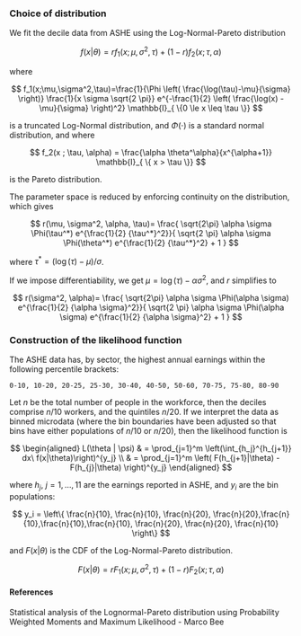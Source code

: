 ### Choice of distribution

We fit the decile data from ASHE using the Log-Normal-Pareto distribution

$$
f(x | \theta) = r f_1 (x ; \mu, \sigma^2, \tau) + (1-r) f_2(x; \tau, \alpha)
$$

where

$$
f_1(x;\mu,\sigma^2,\tau)=\frac{1}{\Phi \left( \frac{\log(\tau)-\mu}{\sigma} \right)} \frac{1}{x \sigma \sqrt{2 \pi}} e^{-\frac{1}{2} \left( \frac{\log(x) - \mu}{\sigma} \right)^2} \mathbb{I}_{ \{0 \le x \leq \tau \}} 
$$

is a truncated Log-Normal distribution, and $\Phi(\cdot)$ is a standard normal distribution, and where

$$
f_2(x ; \tau, \alpha) = \frac{\alpha \theta^\alpha}{x^{\alpha+1}} \mathbb{I}_{ \{ x > \tau \}} 
$$

is the Pareto distribution.

The parameter space is reduced by enforcing continuity on the distribution, which gives

$$
r(\mu, \sigma^2, \alpha, \tau)= \frac{ \sqrt{2\pi} \alpha \sigma \Phi(\tau^*) e^{\frac{1}{2} {\tau^*}^2}}{ \sqrt{2 \pi} \alpha \sigma \Phi(\theta^*) e^{\frac{1}{2} {\tau^*}^2} + 1 }
$$

where $\tau^* = (\log(\tau) - \mu)/\sigma$.

If we impose differentiability, we get $\mu = \log(\tau) - \alpha \sigma^2$, and $r$ simplifies to

$$
r(\sigma^2, \alpha)= \frac{ \sqrt{2\pi} \alpha \sigma \Phi(\alpha \sigma) e^{\frac{1}{2} {\alpha \sigma}^2}}{ \sqrt{2 \pi} \alpha \sigma \Phi(\alpha \sigma) e^{\frac{1}{2} {\alpha \sigma}^2} + 1 }
$$

### Construction of the likelihood function

The ASHE data has, by sector, the highest annual earnings within the following percentile brackets:

```
0-10, 10-20, 20-25, 25-30, 30-40, 40-50, 50-60, 70-75, 75-80, 80-90
```

Let $n$ be the total number of people in the workforce, then the deciles comprise $n/10$ workers, and the quintiles $n/20$. If we interpret the data as binned microdata (where the bin boundaries have been adjusted so that bins have either populations of $n/10$ or $n/20$), then the likelihood function is

$$
\begin{aligned}
L(\theta | \psi) & = \prod_{j=1}^m \left(\int_{h_j}^{h_{j+1}} dx\ f(x|\theta)\right)^{y_j} \\
& = \prod_{j=1}^m \left( F(h_{j+1}|\theta) - F(h_{j}|\theta) \right)^{y_j}
\end{aligned}
$$

where $h_j,\ j=1,\dots,11$ are the earnings reported in ASHE, and $y_i$ are the bin populations:

$$
y_i = \left\{  \frac{n}{10}, \frac{n}{10}, \frac{n}{20}, \frac{n}{20},\frac{n}{10},\frac{n}{10},\frac{n}{10}, \frac{n}{20}, \frac{n}{20}, \frac{n}{10} \right\}
$$

and $F(x |\theta)$ is the CDF of the Log-Normal-Pareto distribution.

$$
F(x | \theta) = r F_1 (x ; \mu, \sigma^2, \tau) + (1-r) F_2(x; \tau, \alpha)
$$

$$
$$

#### References

Statistical analysis of the Lognormal-Pareto distribution using Probability Weighted Moments and Maximum Likelihood - Marco Bee

<!--stackedit_data:
eyJoaXN0b3J5IjpbNjAyMjQ4MjAxLC0zNjcyMTgxNDMsLTExMD
M3MzIwNTcsMTExNDcwMjYxMSwtMjA2MjcyMDA3M119
-->